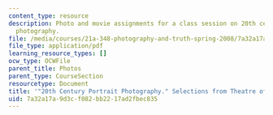 ```yaml
---
content_type: resource
description: Photo and movie assignments for a class session on 20th century portrait
  photography.
file: /media/courses/21a-348-photography-and-truth-spring-2008/7a32a17a9d3cf082bb2217ad2fbec835_MIT21A_348S08_portraits20.pdf
file_type: application/pdf
learning_resource_types: []
ocw_type: OCWFile
parent_title: Photos
parent_type: CourseSection
resourcetype: Document
title: '"20th Century Portrait Photography." Selections from Theatre of the Face.'
uid: 7a32a17a-9d3c-f082-bb22-17ad2fbec835
---
```

